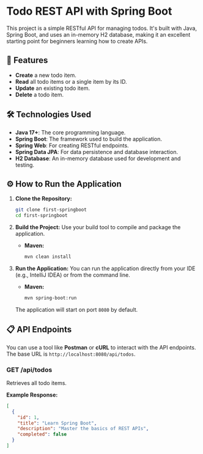 # Todo REST API with Spring Boot

This project is a simple RESTful API for managing todos. It's built with Java, Spring Boot, and uses an in-memory H2 database, making it an excellent starting point for beginners learning how to create APIs.

## 🚀 Features

* **Create** a new todo item.
* **Read** all todo items or a single item by its ID.
* **Update** an existing todo item.
* **Delete** a todo item.

## 🛠️ Technologies Used

* **Java 17+**: The core programming language.
* **Spring Boot**: The framework used to build the application.
* **Spring Web**: For creating RESTful endpoints.
* **Spring Data JPA**: For data persistence and database interaction.
* **H2 Database**: An in-memory database used for development and testing.

## ⚙️ How to Run the Application

1.  **Clone the Repository:**
    ```bash
    git clone first-springboot
    cd first-springboot
    ```

2.  **Build the Project:**
    Use your build tool to compile and package the application.
    * **Maven:**
        ```bash
        mvn clean install
        ```

3.  **Run the Application:**
    You can run the application directly from your IDE (e.g., IntelliJ IDEA) or from the command line.
    * **Maven:**
        ```bash
        mvn spring-boot:run
        ```

    The application will start on port `8080` by default.

## 📋 API Endpoints

You can use a tool like **Postman** or **cURL** to interact with the API endpoints. The base URL is `http://localhost:8080/api/todos`.

### GET /api/todos

Retrieves all todo items.

**Example Response:**
```json
[
  {
    "id": 1,
    "title": "Learn Spring Boot",
    "description": "Master the basics of REST APIs",
    "completed": false
  }
]
